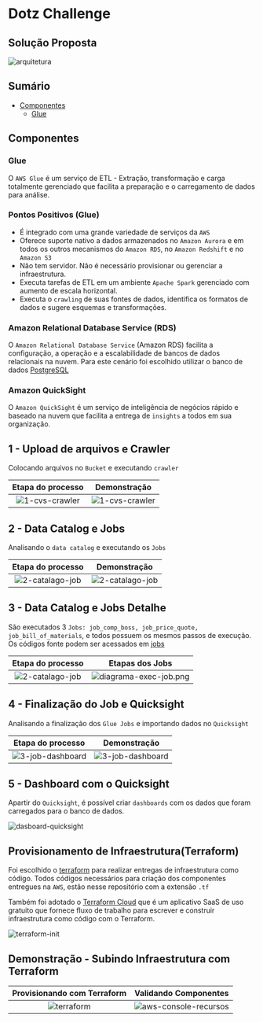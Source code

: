 # Dotz Challenge

## Solução Proposta

![arquitetura](https://github.com/ernane/dotz-challenge/blob/develop/assets/images/arquitetura.png?raw=true)

## Sumário

- [Componentes](#Componentes)
  - [Glue](#glue)

## Componentes

### Glue

O `AWS Glue` é um serviço de ETL - Extração, transformação e carga totalmente gerenciado que facilita a preparação e o carregamento de dados para análise.

### Pontos Positivos (Glue)

- É integrado com uma grande variedade de serviços da `AWS`
- Oferece suporte nativo a dados armazenados no `Amazon Aurora` e em todos os outros mecanismos do `Amazon RDS`, no `Amazon Redshift` e no `Amazon S3`
- Não tem servidor. Não é necessário provisionar ou gerenciar a infraestrutura.
- Executa tarefas de ETL em um ambiente `Apache Spark` gerenciado com aumento de escala horizontal.
- Executa o `crawling` de suas fontes de dados, identifica os formatos de dados e sugere esquemas e transformações.

### Amazon Relational Database Service (RDS)

O `Amazon Relational Database Service` (Amazon RDS) facilita a configuração, a operação e a escalabilidade de bancos de dados relacionais na nuvem. Para este cenário foi escolhido utilizar o banco de dados [PostgreSQL](https://www.postgresql.org/)

### Amazon QuickSight

O `Amazon QuickSight` é um serviço de inteligência de negócios rápido e baseado na nuvem que facilita a entrega de `insights` a todos em sua organização.

## 1 - Upload de arquivos e Crawler

Colocando arquivos no `Bucket` e executando `crawler`

|      Etapa do processo   |      Demonstração      |
|:------------------------:|:-------------------------:|
| ![1-cvs-crawler](https://github.com/ernane/dotz-challenge/blob/develop/assets/images/1-cvs-crawler.png?raw=true) | ![1-cvs-crawler](https://github.com/ernane/dotz-challenge/blob/develop/assets/gifs/1-cvs-crawler.gif?raw=true) |

## 2 - Data Catalog e Jobs

Analisando o `data catalog` e executando os `Jobs`

|      Etapa do processo   |      Demonstração      |
|:------------------------:|:-------------------------:|
| ![2-catalago-job](https://github.com/ernane/dotz-challenge/blob/develop/assets/images/2-catalago-job.png?raw=true) | ![2-catalago-job](https://github.com/ernane/dotz-challenge/blob/develop/assets/gifs/2-catalago-job.gif?raw=true) |

## 3 - Data Catalog e Jobs Detalhe

São executados 3 `Jobs: job_comp_boss, job_price_quote, job_bill_of_materials`, e todos possuem os mesmos passos de execução. Os códigos fonte podem ser acessados em [jobs](https://github.com/ernane/dotz-challenge/tree/develop/jobs)

|                                                 Etapa do processo                                                  |                                                   Etapas dos Jobs                                                |
|:------------------------------------------------------------------------------------------------------------------:|:----------------------------------------------------------------------------------------------------------------:|
| ![2-catalago-job](https://github.com/ernane/dotz-challenge/blob/develop/assets/images/2-catalago-job.png?raw=true) | ![diagrama-exec-job.png](https://github.com/ernane/dotz-challenge/blob/develop/assets/images/diagrama-exec-job.png?raw=true) |

## 4 - Finalização do Job e Quicksight

Analisando a finalização dos `Glue Jobs` e importando dados no `Quicksight`

|      Etapa do processo   |      Demonstração      |
|:------------------------:|:-------------------------:|
| ![3-job-dashboard](https://github.com/ernane/dotz-challenge/blob/develop/assets/images/3-job-dashboard.png?raw=true) | ![3-job-dashboard](https://github.com/ernane/dotz-challenge/blob/develop/assets/gifs/3-job-dashboard.gif?raw=true) |

## 5 - Dashboard com o Quicksight

Apartir do `Quicksight`, é possível criar `dashboards` com os dados que foram carregados para o banco de dados.

![dasboard-quicksight](https://github.com/ernane/dotz-challenge/blob/develop/assets/images/dasboard-quicksight.png?raw=true)

## Provisionamento de Infraestrutura(Terraform)

Foi escolhido o [terraform](https://www.terraform.io/) para realizar entregas de infraestrutura como código. Todos códigos necessários para criação dos componentes entregues na `AWS`, estão nesse repositório com a extensão `.tf`

Também foi adotado o [Terraform Cloud](https://app.terraform.io/) que é um aplicativo SaaS de uso gratuito que fornece fluxo de trabalho para escrever e construir infraestrutura como código com o Terraform.

![terraform-init](https://github.com/ernane/dotz-challenge/blob/develop/assets/images/terraform-init.png?raw=true)

## Demonstração - Subindo Infraestrutura com Terraform

|      Provisionando com Terraform   |      Validando Componentes      |
|:------------------------:|:-------------------------:|
| ![terraform](https://github.com/ernane/dotz-challenge/blob/develop/assets/gifs/terraform.gif?raw=true) | ![aws-console-recursos](https://github.com/ernane/dotz-challenge/blob/develop/assets/gifs/aws-console-recursos.gif?raw=true) |
